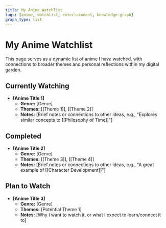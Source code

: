 ```yaml
---
title: My Anime Watchlist
tags: [anime, watchlist, entertainment, knowledge-graph]
graph_type: list
---
```


# My Anime Watchlist

This page serves as a dynamic list of anime I have watched, with connections to broader themes and personal reflections within my digital garden.

## Currently Watching

*   **[Anime Title 1]**
    *   **Genre:** [Genre]
    *   **Themes:** [[Theme 1]], [[Theme 2]]
    *   **Notes:** [Brief notes or connections to other ideas, e.g., "Explores similar concepts to [[Philosophy of Time]]"]

## Completed

*   **[Anime Title 2]**
    *   **Genre:** [Genre]
    *   **Themes:** [[Theme 3]], [[Theme 4]]
    *   **Notes:** [Brief notes or connections to other ideas, e.g., "A great example of [[Character Development]]"]

## Plan to Watch

*   **[Anime Title 3]**
    *   **Genre:** [Genre]
    *   **Themes:** [Potential Theme 1]
    *   **Notes:** [Why I want to watch it, or what I expect to learn/connect it to]
